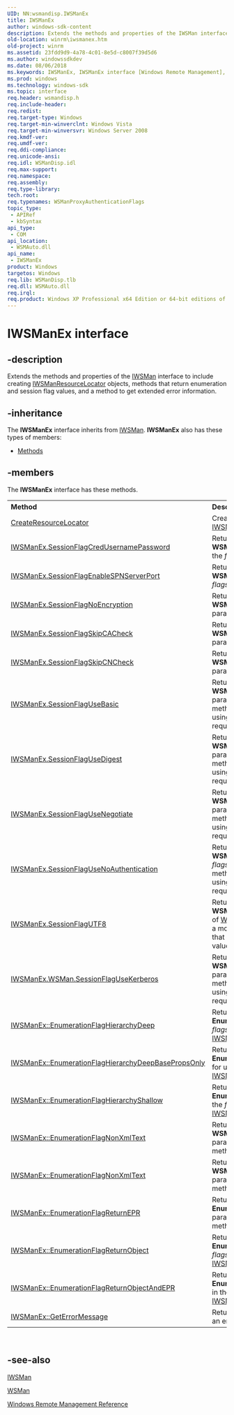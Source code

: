 ```yaml
---
UID: NN:wsmandisp.IWSManEx
title: IWSManEx
author: windows-sdk-content
description: Extends the methods and properties of the IWSMan interface to include creating IWSManResourceLocator objects, methods that return enumeration and session flag values, and a method to get extended error information.
old-location: winrm\iwsmanex.htm
old-project: winrm
ms.assetid: 23fdd9d9-4a78-4c01-8e5d-c8007f39d5d6
ms.author: windowssdkdev
ms.date: 08/06/2018
ms.keywords: IWSManEx, IWSManEx interface [Windows Remote Management], IWSManEx interface [Windows Remote Management],described, winrm.iwsmanex, wsmandisp/ IWSManEx
ms.prod: windows
ms.technology: windows-sdk
ms.topic: interface
req.header: wsmandisp.h
req.include-header: 
req.redist: 
req.target-type: Windows
req.target-min-winverclnt: Windows Vista
req.target-min-winversvr: Windows Server 2008
req.kmdf-ver: 
req.umdf-ver: 
req.ddi-compliance: 
req.unicode-ansi: 
req.idl: WSManDisp.idl
req.max-support: 
req.namespace: 
req.assembly: 
req.type-library: 
tech.root: 
req.typenames: WSManProxyAuthenticationFlags
topic_type:
 - APIRef
 - kbSyntax
api_type:
 - COM
api_location:
 - WSMAuto.dll
api_name:
 - IWSManEx
product: Windows
targetos: Windows
req.lib: WSManDisp.tlb
req.dll: WSMAuto.dll
req.irql: 
req.product: Windows XP Professional x64 Edition or 64-bit editions of     Windows Server 2003
---
```


# IWSManEx interface


## -description


Extends the methods and properties of the <a href="https://msdn.microsoft.com/4e5acfa6-9883-4716-ac69-92161c926c66">IWSMan</a> 
    interface to include creating 
    <a href="https://msdn.microsoft.com/7b3dcb53-d02c-4ba6-973d-1493ba442387">IWSManResourceLocator</a> objects, methods that return 
    enumeration and session flag values, and a method to get extended error information.


## -inheritance

The <b xmlns:loc="http://microsoft.com/wdcml/l10n"> IWSManEx</b> interface inherits from <a href="https://msdn.microsoft.com/4e5acfa6-9883-4716-ac69-92161c926c66">IWSMan</a>. <b> IWSManEx</b> also has these types of members:
<ul>
<li><a href="https://docs.microsoft.com/">Methods</a></li>
</ul>

## -members

The <b> IWSManEx</b> interface has these methods.
<table class="members" id="memberListMethods">
<tr>
<th align="left" width="37%">Method</th>
<th align="left" width="63%">Description</th>
</tr>
<tr data="declared;">
<td align="left" width="37%">
<a href="https://msdn.microsoft.com/7b3dcb53-d02c-4ba6-973d-1493ba442387">CreateResourceLocator</a>
</td>
<td align="left" width="63%">
Creates a new instance of an 
     <a href="https://msdn.microsoft.com/7b3dcb53-d02c-4ba6-973d-1493ba442387">IWSManResourceLocator</a> object.

</td>
</tr>
<tr data="declared;">
<td align="left" width="37%">
<a href="https://msdn.microsoft.com/e9af95ac-4543-4d8b-ac6e-15e89b73713e">IWSManEx.SessionFlagCredUsernamePassword</a>
</td>
<td align="left" width="63%">
Returns the value of the authentication flag <b>WSManFlagCredUsernamePassword</b> for use 
     in the <i>flags</i> parameter of 
     <a href="https://msdn.microsoft.com/0ccab9bf-f8b4-432e-92d1-b5a5d3a2dfe5">IWSMan::CreateSession</a>.

</td>
</tr>
<tr data="declared;">
<td align="left" width="37%">
<a href="https://msdn.microsoft.com/a8fe2077-0606-4517-8e50-dc42a4c39b77">IWSManEx.SessionFlagEnableSPNServerPort</a>
</td>
<td align="left" width="63%">
Returns the value of the authentication flag <b>WSManFlagEnableSPNServerPort</b> for use 
     in the <i>flags</i> parameter of 
     <a href="https://msdn.microsoft.com/0ccab9bf-f8b4-432e-92d1-b5a5d3a2dfe5">IWSMan::CreateSession</a>.

</td>
</tr>
<tr data="declared;">
<td align="left" width="37%">
<a href="https://msdn.microsoft.com/ec96e873-ecb6-4d89-ada3-41c889544091">IWSManEx.SessionFlagNoEncryption</a>
</td>
<td align="left" width="63%">
Returns the value of the authentication flag <b>WSManFlagNoEncryption</b> for use in the 
     <i>flags</i> parameter of 
     <a href="https://msdn.microsoft.com/0ccab9bf-f8b4-432e-92d1-b5a5d3a2dfe5">IWSMan::CreateSession</a>.

</td>
</tr>
<tr data="declared;">
<td align="left" width="37%">
<a href="https://msdn.microsoft.com/683054fd-7ee3-4c90-a5cd-234e7d60349d">IWSManEx.SessionFlagSkipCACheck</a>
</td>
<td align="left" width="63%">
Returns the value of the  authentication flag <b>WSManFlagSkipCACheck</b> for use in the 
     <i>flags</i> parameter of 
     <a href="https://msdn.microsoft.com/0ccab9bf-f8b4-432e-92d1-b5a5d3a2dfe5">IWSMan::CreateSession</a>.

</td>
</tr>
<tr data="declared;">
<td align="left" width="37%">
<a href="https://msdn.microsoft.com/cf364e3a-e532-48cf-9b88-fdc661e70ffa">IWSManEx.SessionFlagSkipCNCheck</a>
</td>
<td align="left" width="63%">
Returns the value of the authentication flag <b>WSManFlagSkipCNCheck</b> for use in the 
     <i>flags</i> parameter of 
     <a href="https://msdn.microsoft.com/0ccab9bf-f8b4-432e-92d1-b5a5d3a2dfe5">IWSMan::CreateSession</a>.

</td>
</tr>
<tr data="declared;">
<td align="left" width="37%">
<a href="https://msdn.microsoft.com/6b7457e2-1c19-4b33-bb38-5068f3c295cb">IWSManEx.SessionFlagUseBasic</a>
</td>
<td align="left" width="63%">
Returns the value of the authentication flag <b>WSManFlagUseBasic</b> for use in the 
     <i>flags</i> parameter of 
     <a href="https://msdn.microsoft.com/299d9a95-bd30-414c-996d-6633e8b7ce52">IWSMan.CreateSession</a>. This method provides a more 
     efficient syntax for using the constant so that scripts are not required to set a constant value.

</td>
</tr>
<tr data="declared;">
<td align="left" width="37%">
<a href="https://msdn.microsoft.com/3aa44847-932e-49c6-a7fd-966a2bb3539d">IWSManEx.SessionFlagUseDigest</a>
</td>
<td align="left" width="63%">
Returns the value of the authentication flag <b>WSManFlagUseDigest</b> for use in the 
     <i>flags</i> parameter of 
     <a href="https://msdn.microsoft.com/299d9a95-bd30-414c-996d-6633e8b7ce52">WSMan.CreateSession</a>. This method provides a more 
     efficient syntax for using the constant so that scripts are not required to set a constant value.

</td>
</tr>
<tr data="declared;">
<td align="left" width="37%">
<a href="https://msdn.microsoft.com/7f9670a5-2bf3-4971-8f7e-8cc677acfb65">IWSManEx.SessionFlagUseNegotiate</a>
</td>
<td align="left" width="63%">
Returns the value of the authentication flag <b>WSManFlagUseNegotiate</b> for use in the 
     <i>flags</i> parameter of 
     <a href="https://msdn.microsoft.com/299d9a95-bd30-414c-996d-6633e8b7ce52">WSMan.CreateSession</a>. This method provides a more 
     efficient syntax for using the constant so that scripts are not required to set a constant value.

</td>
</tr>
<tr data="declared;">
<td align="left" width="37%">
<a href="https://msdn.microsoft.com/af3f7512-c1d5-4c4d-b79a-b0bf8b95be6d">IWSManEx.SessionFlagUseNoAuthentication</a>
</td>
<td align="left" width="63%">
Returns the value of the authentication flag <b>WSManFlagUseNoAuthentication</b> for use 
     in the <i>flags</i> parameter of 
     <a href="https://msdn.microsoft.com/299d9a95-bd30-414c-996d-6633e8b7ce52">WSMan.CreateSession</a>. This method provides a more 
     efficient syntax for using the constant so that scripts are not required to set a constant value.

</td>
</tr>
<tr data="declared;">
<td align="left" width="37%">
<a href="https://msdn.microsoft.com/99c96057-fbd7-4d8c-a204-1660f84d640f">IWSManEx.SessionFlagUTF8</a>
</td>
<td align="left" width="63%">
Returns the value of the authentication flag <b>WSManFlagUTF8</b> for use in the 
     <i>flags</i> parameter of 
     <a href="https://msdn.microsoft.com/299d9a95-bd30-414c-996d-6633e8b7ce52">WSMan.CreateSession</a>. This method provides a more 
     efficient syntax for using the constant so that scripts are not required to set a constant value.

</td>
</tr>
<tr data="declared;">
<td align="left" width="37%">
<a href="https://msdn.microsoft.com/14b949d8-774b-4224-ab08-b52ff71ab1bb">IWSManEx.WSMan.SessionFlagUseKerberos</a>
</td>
<td align="left" width="63%">
Returns the value of the authentication flag <b>WSManFlagUseKerberos</b> for use in the 
     <i>flags</i> parameter of 
     <a href="https://msdn.microsoft.com/299d9a95-bd30-414c-996d-6633e8b7ce52">WSMan.CreateSession</a>. This method provides a more 
     efficient syntax for using the constant so that scripts are not required to set a constant value.

</td>
</tr>
<tr data="declared;">
<td align="left" width="37%">
<a href="https://msdn.microsoft.com/1995b4bd-dc2f-4f43-8e08-52ea1899c2c5">IWSManEx::EnumerationFlagHierarchyDeep</a>
</td>
<td align="left" width="63%">
Returns the value of the enumeration constant <b>EnumerationFlagHierarchyDeep</b> for use 
     in the <i>flags</i> parameter of the 
     <a href="https://msdn.microsoft.com/b1a4815e-93aa-4a30-a67e-c52fd06c1ee1">IWSManSession::Enumerate</a> method.

</td>
</tr>
<tr data="declared;">
<td align="left" width="37%">
<a href="https://msdn.microsoft.com/72528ef3-3e38-4f1f-a686-45c3caa1d9d3">IWSManEx::EnumerationFlagHierarchyDeepBasePropsOnly</a>
</td>
<td align="left" width="63%">
Returns the value of the enumeration constant 
     <b>EnumerationFlagHierarchyDeepBasePropsOnly</b> for use in the 
     <i>flags</i> parameter of the 
     <a href="https://msdn.microsoft.com/b1a4815e-93aa-4a30-a67e-c52fd06c1ee1">IWSManSession::Enumerate</a> method.

</td>
</tr>
<tr data="declared;">
<td align="left" width="37%">
<a href="https://msdn.microsoft.com/590cf20d-56bc-4472-9d40-cc423bfb00df">IWSManEx::EnumerationFlagHierarchyShallow</a>
</td>
<td align="left" width="63%">
Returns the value of the enumeration constant <b>EnumerationFlagHierarchyShallow</b> for 
     use in the <i>flags</i> parameter of the 
     <a href="https://msdn.microsoft.com/b1a4815e-93aa-4a30-a67e-c52fd06c1ee1">IWSManSession::Enumerate</a> method.

</td>
</tr>
<tr data="declared;">
<td align="left" width="37%">
<a href="https://msdn.microsoft.com/f94dc9cc-a4c5-44b8-9ace-63b80b1087d2">IWSManEx::EnumerationFlagNonXmlText</a>
</td>
<td align="left" width="63%">
Returns the value of the enumeration constant <b>WSManFlagNonXmlText</b> for use in the 
     <i>flags</i> parameter of the 
     <a href="https://msdn.microsoft.com/b1a4815e-93aa-4a30-a67e-c52fd06c1ee1">IWSManSession::Enumerate</a> method.

</td>
</tr>
<tr data="declared;">
<td align="left" width="37%">
<a href="https://msdn.microsoft.com/f94dc9cc-a4c5-44b8-9ace-63b80b1087d2">IWSManEx::EnumerationFlagNonXmlText</a>
</td>
<td align="left" width="63%">
Returns the value of the enumeration constant <b>WSManFlagNonXmlText</b> for use in the 
     <i>flags</i> parameter of the 
     <a href="https://msdn.microsoft.com/b1a4815e-93aa-4a30-a67e-c52fd06c1ee1">IWSManSession::Enumerate</a> method.

</td>
</tr>
<tr data="declared;">
<td align="left" width="37%">
<a href="https://msdn.microsoft.com/c8297f17-962d-4f52-909e-e26427af9ab2">IWSManEx::EnumerationFlagReturnEPR</a>
</td>
<td align="left" width="63%">
Returns the value of the enumeration constant <b>EnumerationFlagReturnEPR</b> for use in 
     the <i>flags</i> parameter of the 
     <a href="https://msdn.microsoft.com/b1a4815e-93aa-4a30-a67e-c52fd06c1ee1">IWSManSession::Enumerate</a> method.

</td>
</tr>
<tr data="declared;">
<td align="left" width="37%">
<a href="https://msdn.microsoft.com/19993342-a805-4d92-ac80-40f568b53800">IWSManEx::EnumerationFlagReturnObject</a>
</td>
<td align="left" width="63%">
Returns the value of the enumeration constant <b>EnumerationFlagReturnObject</b> for use 
     in the <i>flags</i> parameter of the 
     <a href="https://msdn.microsoft.com/b1a4815e-93aa-4a30-a67e-c52fd06c1ee1">IWSManSession::Enumerate</a> method.

</td>
</tr>
<tr data="declared;">
<td align="left" width="37%">
<a href="https://msdn.microsoft.com/3ded5083-5f4a-4e07-96d6-7856c0a2f340">IWSManEx::EnumerationFlagReturnObjectAndEPR</a>
</td>
<td align="left" width="63%">
Returns the value of the enumeration constant <b>EnumerationFlagReturnObjectAndEPR</b> 
     for use in the <i>flags</i> parameter of the 
     <a href="https://msdn.microsoft.com/b1a4815e-93aa-4a30-a67e-c52fd06c1ee1">IWSManSession::Enumerate</a> method.

</td>
</tr>
<tr data="declared;">
<td align="left" width="37%">
<a href="https://msdn.microsoft.com/af5ae515-458a-4d7f-80f8-0fd51f97e7f1">IWSManEx::GetErrorMessage</a>
</td>
<td align="left" width="63%">
Returns a formatted string containing the text of an error number.

</td>
</tr>
</table> 


## -see-also




<a href="https://msdn.microsoft.com/4e5acfa6-9883-4716-ac69-92161c926c66">IWSMan</a>



<a href="https://msdn.microsoft.com/45895a4e-b7de-4469-ae78-6d1d3f9d6145">WSMan</a>



<a href="https://msdn.microsoft.com/c996f074-f14b-4edd-80b7-8f4de4cbabb0">Windows Remote Management Reference</a>
 

 


